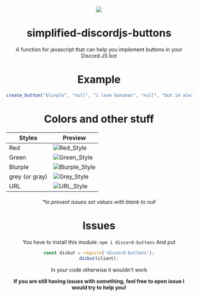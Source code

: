 <center><br>
<img src="https://media.discordapp.net/attachments/853667470996013086/859884765871734854/Untitled.png?width=720&height=217">

# simplified-discordjs-buttons
A function for javascript that can help you implement buttons in your Discord.JS bot

# Example
```js
create_button("blurple", "null", "i love bananas", "null", "but im alergic to it");
```

# Colors and other stuff
| Styles         | Preview                                                                                                           |
| -------------- | ----------------------------------------------------------------------------------------------------------------- |
| Red            | ![Red_Style](https://cdn.discordapp.com/attachments/846455339419172874/848285563936047124/Button_Green2.png)      |
| Green          | ![Green_Style](https://cdn.discordapp.com/attachments/846455339419172874/848283811942498344/Button_Green1.png)    |
| Blurple        | ![Blurple_Style](https://cdn.discordapp.com/attachments/846455339419172874/848282426395852830/Button_Blurple.png) |
| grey (or gray) | ![Grey_Style](https://cdn.discordapp.com/attachments/846455339419172874/848291827736117308/Button_Green5.png)     |
| URL            | ![URL_Style](https://cdn.discordapp.com/attachments/846455339419172874/848290582706782308/Button_Green4.png)      |

<h6>*to prevent issues set values with blank to null</h6>

# Issues
You have to install this module:
``npm i discord-buttons``
And put 
```js
const disbut = require('discord-buttons');
disbut(client);
```
In your code otherwise it wouldn't work

**If you are still having issues with something, feel free to open issue I would try to help you!**


</center>
